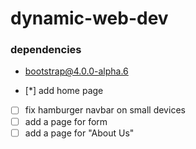 # dynamic-web-dev

### dependencies

* bootstrap@4.0.0-alpha.6


- [*] add home page
- [ ] fix hamburger navbar on small devices
- [ ] add a page for form
- [ ] add a page for "About Us"
